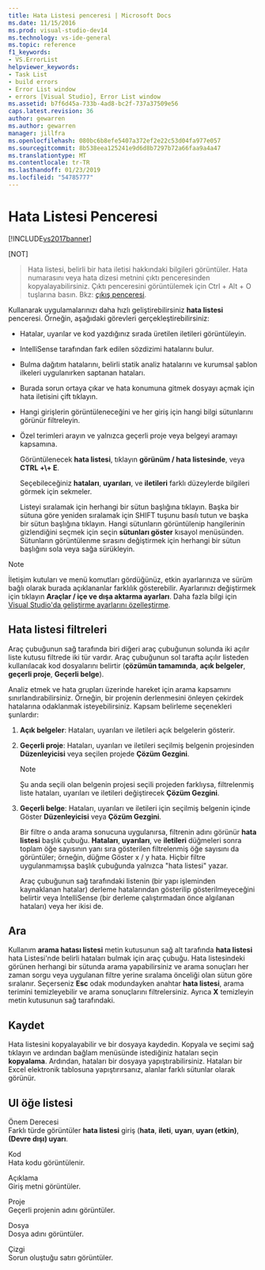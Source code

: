 ```yaml
---
title: Hata Listesi penceresi | Microsoft Docs
ms.date: 11/15/2016
ms.prod: visual-studio-dev14
ms.technology: vs-ide-general
ms.topic: reference
f1_keywords:
- VS.ErrorList
helpviewer_keywords:
- Task List
- build errors
- Error List window
- errors [Visual Studio], Error List window
ms.assetid: b7f6d45a-733b-4ad8-bc2f-737a37509e56
caps.latest.revision: 36
author: gewarren
ms.author: gewarren
manager: jillfra
ms.openlocfilehash: 080bc6b8efe5407a372ef2e22c53d04fa977e057
ms.sourcegitcommit: 8b538eea125241e9d6d8b7297b72a66faa9a4a47
ms.translationtype: MT
ms.contentlocale: tr-TR
ms.lasthandoff: 01/23/2019
ms.locfileid: "54785777"
---
```

# <a name="error-list-window"></a>Hata Listesi Penceresi
[!INCLUDE[vs2017banner](../../includes/vs2017banner.md)]

  
[NOT]
>  Hata listesi, belirli bir hata iletisi hakkındaki bilgileri görüntüler. Hata numarasını veya hata dizesi metnini çıktı penceresinden kopyalayabilirsiniz. Çıktı penceresini görüntülemek için Ctrl + Alt + O tuşlarına basın. Bkz: [çıkış penceresi](../../ide/reference/output-window.md).  
  
 Kullanarak uygulamalarınızı daha hızlı geliştirebilirsiniz **hata listesi** penceresi. Örneğin, aşağıdaki görevleri gerçekleştirebilirsiniz:  
  
- Hatalar, uyarılar ve kod yazdığınız sırada üretilen iletileri görüntüleyin.  
  
- IntelliSense tarafından fark edilen sözdizimi hatalarını bulur.  
  
- Bulma dağıtım hatalarını, belirli statik analiz hatalarını ve kurumsal şablon ilkeleri uygulanırken saptanan hataları.  
  
- Burada sorun ortaya çıkar ve hata konumuna gitmek dosyayı açmak için hata iletisini çift tıklayın.  
  
- Hangi girişlerin görüntüleneceğini ve her giriş için hangi bilgi sütunlarını görünür filtreleyin.  
  
- Özel terimleri arayın ve yalnızca geçerli proje veya belgeyi aramayı kapsamına.  
  
  Görüntülenecek **hata listesi**, tıklayın **görünüm / hata listesinde**, veya **CTRL +\\+ E**.  
  
  Seçebileceğiniz **hataları**, **uyarıları**, ve **iletileri** farklı düzeylerde bilgileri görmek için sekmeler.  
  
  Listeyi sıralamak için herhangi bir sütun başlığına tıklayın. Başka bir sütuna göre yeniden sıralamak için SHIFT tuşunu basılı tutun ve başka bir sütun başlığına tıklayın. Hangi sütunların görüntülenip hangilerinin gizlendiğini seçmek için seçin **sütunları göster** kısayol menüsünden. Sütunların görüntülenme sırasını değiştirmek için herhangi bir sütun başlığını sola veya sağa sürükleyin.  
  
> [!NOTE]
>  İletişim kutuları ve menü komutları gördüğünüz, etkin ayarlarınıza ve sürüm bağlı olarak burada açıklananlar farklılık gösterebilir. Ayarlarınızı değiştirmek için tıklayın **Araçlar / içe ve dışa aktarma ayarları**. Daha fazla bilgi için [Visual Studio'da geliştirme ayarlarını özelleştirme](http://msdn.microsoft.com/22c4debb-4e31-47a8-8f19-16f328d7dcd3).  
  
## <a name="error-list-filters"></a>Hata listesi filtreleri  
 Araç çubuğunun sağ tarafında biri diğeri araç çubuğunun solunda iki açılır liste kutusu filtrede iki tür vardır. Araç çubuğunun sol tarafta açılır listeden kullanılacak kod dosyalarını belirtir (**çözümün tamamında**, **açık belgeler**, **geçerli proje**,  **Geçerli belge**).  
  
 Analiz etmek ve hata grupları üzerinde hareket için arama kapsamını sınırlandırabilirsiniz. Örneğin, bir projenin derlenmesini önleyen çekirdek hatalarına odaklanmak isteyebilirsiniz. Kapsam belirleme seçenekleri şunlardır:  
  
1. **Açık belgeler**: Hataları, uyarıları ve iletileri açık belgelerin gösterir.  
  
2. **Geçerli proje**: Hataları, uyarıları ve iletileri seçilmiş belgenin projesinden **Düzenleyicisi** veya seçilen projede **Çözüm Gezgini**.  
  
   > [!NOTE]
   >  Şu anda seçili olan belgenin projesi seçili projeden farklıysa, filtrelenmiş liste hataları, uyarıları ve iletileri değiştirecek **Çözüm Gezgini**.  
  
3. **Geçerli belge**: Hataları, uyarıları ve iletileri için seçilmiş belgenin içinde Göster **Düzenleyicisi** veya **Çözüm Gezgini**.  
  
   Bir filtre o anda arama sonucuna uygulanırsa, filtrenin adını görünür **hata listesi** başlık çubuğu. **Hataları**, **uyarıları**, ve **iletileri** düğmeleri sonra toplam öğe sayısının yanı sıra gösterilen filtrelenmiş öğe sayısını da görüntüler; örneğin, düğme Göster x / y hata. Hiçbir filtre uygulanmamışsa başlık çubuğunda yalnızca "hata listesi" yazar.  
  
   Araç çubuğunun sağ tarafındaki listenin (bir yapı işleminden kaynaklanan hatalar) derleme hatalarından gösterilip gösterilmeyeceğini belirtir veya IntelliSense (bir derleme çalıştırmadan önce algılanan hataları) veya her ikisi de.  
  
## <a name="search"></a>Ara  
 Kullanım **arama hatası listesi** metin kutusunun sağ alt tarafında **hata listesi** hata Listesi'nde belirli hataları bulmak için araç çubuğu. Hata listesindeki görünen herhangi bir sütunda arama yapabilirsiniz ve arama sonuçları her zaman sorgu veya uygulanan filtre yerine sıralama önceliği olan sütun göre sıralanır. Seçerseniz **Esc** odak modundayken anahtar **hata listesi**, arama terimini temizleyebilir ve arama sonuçlarını filtrelersiniz. Ayrıca **X** temizleyin metin kutusunun sağ tarafındaki.  
  
## <a name="save"></a>Kaydet  
 Hata listesini kopyalayabilir ve bir dosyaya kaydedin. Kopyala ve seçimi sağ tıklayın ve ardından bağlam menüsünde istediğiniz hataları seçin **kopyalama**. Ardından, hataları bir dosyaya yapıştırabilirsiniz. Hataları bir Excel elektronik tablosuna yapıştırırsanız, alanlar farklı sütunlar olarak görünür.  
  
## <a name="ui-element-list"></a>UI öğe listesi  
 Önem Derecesi  
 Farklı türde görüntüler **hata listesi** giriş (**hata**, **ileti**, **uyarı**, **uyarı (etkin)**, **(Devre dışı) uyarı**.  
  
 Kod  
 Hata kodu görüntülenir.  
  
 Açıklama  
 Giriş metni görüntüler.  
  
 Proje  
 Geçerli projenin adını görüntüler.  
  
 Dosya  
 Dosya adını görüntüler.  
  
 Çizgi  
 Sorun oluştuğu satırı görüntüler.
